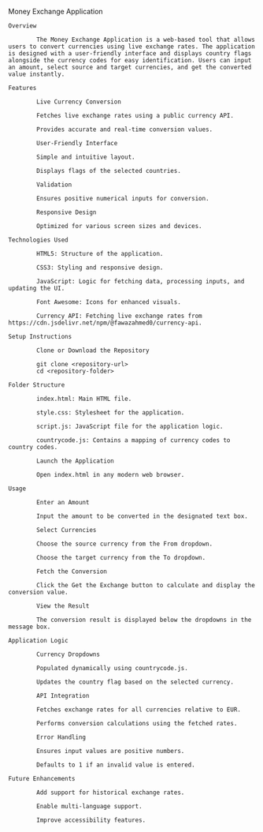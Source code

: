 Money Exchange Application

    Overview

            The Money Exchange Application is a web-based tool that allows users to convert currencies using live exchange rates. The application is designed with a user-friendly interface and displays country flags alongside the currency codes for easy identification. Users can input an amount, select source and target currencies, and get the converted value instantly.

    Features

            Live Currency Conversion

            Fetches live exchange rates using a public currency API.

            Provides accurate and real-time conversion values.

            User-Friendly Interface

            Simple and intuitive layout.

            Displays flags of the selected countries.

            Validation

            Ensures positive numerical inputs for conversion.

            Responsive Design

            Optimized for various screen sizes and devices.

    Technologies Used

            HTML5: Structure of the application.

            CSS3: Styling and responsive design.

            JavaScript: Logic for fetching data, processing inputs, and updating the UI.

            Font Awesome: Icons for enhanced visuals.

            Currency API: Fetching live exchange rates from https://cdn.jsdelivr.net/npm/@fawazahmed0/currency-api.

    Setup Instructions

            Clone or Download the Repository

            git clone <repository-url>
            cd <repository-folder>

    Folder Structure

            index.html: Main HTML file.

            style.css: Stylesheet for the application.

            script.js: JavaScript file for the application logic.

            countrycode.js: Contains a mapping of currency codes to country codes.

            Launch the Application

            Open index.html in any modern web browser.

    Usage

            Enter an Amount

            Input the amount to be converted in the designated text box.

            Select Currencies

            Choose the source currency from the From dropdown.

            Choose the target currency from the To dropdown.

            Fetch the Conversion

            Click the Get the Exchange button to calculate and display the conversion value.

            View the Result

            The conversion result is displayed below the dropdowns in the message box.

    Application Logic

            Currency Dropdowns

            Populated dynamically using countrycode.js.

            Updates the country flag based on the selected currency.

            API Integration

            Fetches exchange rates for all currencies relative to EUR.

            Performs conversion calculations using the fetched rates.

            Error Handling

            Ensures input values are positive numbers.

            Defaults to 1 if an invalid value is entered.

    Future Enhancements

            Add support for historical exchange rates.

            Enable multi-language support.

            Improve accessibility features.

